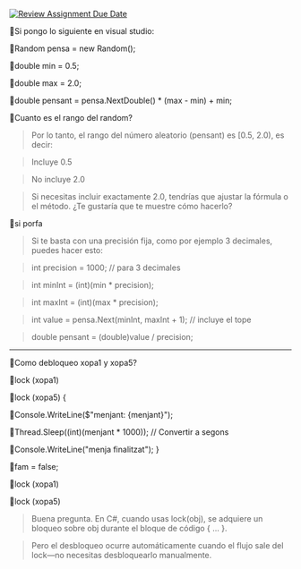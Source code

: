 [![Review Assignment Due Date](https://classroom.github.com/assets/deadline-readme-button-22041afd0340ce965d47ae6ef1cefeee28c7c493a6346c4f15d667ab976d596c.svg)](https://classroom.github.com/a/xs3aclQL)

📎Si pongo lo siguiente en visual studio: 

📎Random pensa = new Random();

📎double min = 0.5;

📎double max = 2.0;

📎double pensant = pensa.NextDouble() * (max - min) + min;  

📎Cuanto es el rango del random?

> Por lo tanto, el rango del número aleatorio (pensant) es [0.5, 2.0), es decir:

> Incluye 0.5

> No incluye 2.0

> Si necesitas incluir exactamente 2.0, tendrías que ajustar la fórmula o el método. ¿Te gustaría que te muestre cómo hacerlo?

📎si porfa

> Si te basta con una precisión fija, como por ejemplo 3 decimales, puedes hacer esto:

> int precision = 1000; // para 3 decimales

> int minInt = (int)(min * precision);

> int maxInt = (int)(max * precision);

> int value = pensa.Next(minInt, maxInt + 1); // incluye el tope

> double pensant = (double)value / precision;

-------------------------------------------------------------------------------

📎Como debloqueo xopa1 y xopa5?

📎lock (xopa1)

📎lock (xopa5) {

📎Console.WriteLine($"menjant: {menjant}");

📎Thread.Sleep((int)(menjant * 1000)); // Convertir a segons

📎Console.WriteLine("menja finalitzat"); }

📎fam = false;

📎lock (xopa1)

📎lock (xopa5) 

> Buena pregunta. En C#, cuando usas lock(obj), se adquiere un bloqueo sobre obj durante el bloque de código { ... }.

> Pero el desbloqueo ocurre automáticamente cuando el flujo sale del lock—no necesitas desbloquearlo manualmente.

